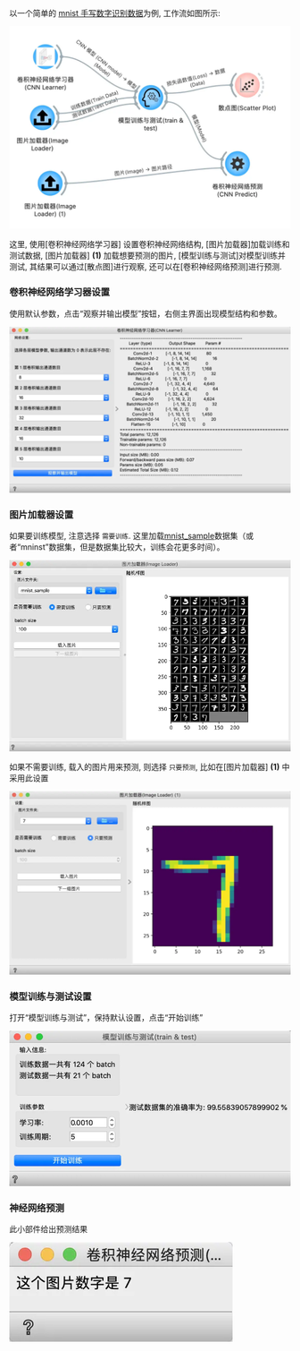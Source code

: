 以一个简单的 [mnist 手写数字识别数据](https://share.weiyun.com/67OaQ5MO)为例, 工作流如图所示:

![](/assets/images/deeplearning/mnist_workflow.png.webp)

这里, 使用[卷积神经网络学习器] 设置卷积神经网络结构, [图片加载器]加载训练和测试数据, [图片加载器] **(1)** 加载想要预测的图片, [模型训练与测试]对模型训练并测试, 其结果可以通过[散点图]进行观察, 还可以在[卷积神经网络预测]进行预测.

### 卷积神经网络学习器设置

使用默认参数，点击“观察并输出模型”按钮，右侧主界面出现模型结构和参数。

![](/assets/images/deeplearning/cnnlearner_example.png.webp)

### 图片加载器设置

如果要训练模型, 注意选择 `需要训练`. 这里加载[mnist_sample](https://share.weiyun.com/67OaQ5MO)数据集（或者“mninst”数据集，但是数据集比较大，训练会花更多时间）。

![](/assets/images/deeplearning/imageloader.png.webp)


如果不需要训练, 载入的图片用来预测, 则选择 `只要预测`, 比如在[图片加载器] **(1)** 中采用此设置

![](/assets/images/deeplearning/imageloader_pre.png.webp)

### 模型训练与测试设置

打开“模型训练与测试”，保持默认设置，点击“开始训练”

![](/assets/images/deeplearning/train_test.png.webp)

### 神经网络预测

此小部件给出预测结果

![](/assets/images/deeplearning/pred.png.webp)